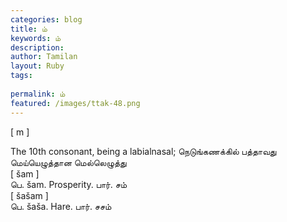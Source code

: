 ```yaml
---
categories: blog
title: ம்
keywords: ம்
description: 
author: Tamilan
layout: Ruby
tags: 
 
permalink: ம்
featured: /images/ttak-48.png
---
```

  
[ m ]  
  
The 10th consonant, being a labialnasal; நெடுங்கணக்கில் பத்தாவது மெய்யெழுத்தான மெல்லெழுத்து  
[ šam ]  
பெ. šam. Prosperity. பார். சம்  
[ šašam ]  
பெ. šaša. Hare. பார். சசம்